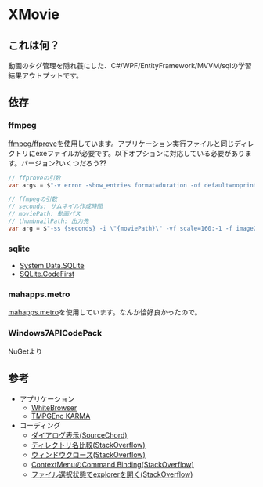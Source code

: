 # XMovie

## これは何？

動画のタグ管理を隠れ蓑にした、C#/WPF/EntityFramework/MVVM/sqlの学習結果アウトプットです。

## 依存

### ffmpeg
[ffmpeg/ffprove](https://www.ffmpeg.org/)を使用しています。アプリケーション実行ファイルと同じディレクトリにexeファイルが必要です。以下オプションに対応している必要があります。バージョン?いくつだろう??

```c#
// ffproveの引数
var args = $"-v error -show_entries format=duration -of default=noprint_wrappers=1 \"{path}\"";
```

```c#
// ffmpegの引数
// seconds: サムネイル作成時間
// moviePath: 動画パス
// thumbnailPath: 出力先
var arg = $"-ss {seconds} -i \"{moviePath}\" -vf scale=160:-1 -f image2 -an -y -vframes 1 \"{thumbnailPath}\"";
```

### sqlite
* [System.Data.SQLite](https://system.data.sqlite.org/index.html/doc/trunk/www/index.wiki)
* [SQLite.CodeFirst](https://github.com/msallin/SQLiteCodeFirst)

### mahapps.metro
[mahapps.metro](http://mahapps.com/)を使用しています。なんか恰好良かったので。

### Windows7APICodePack
NuGetより

## 参考
* アプリケーション
  + [WhiteBrowser](https://www12.atwiki.jp/whitebrowser/)
  + [TMPGEnc KARMA](http://tmpgenc.pegasys-inc.com/ja/product/tmka.html)
* コーディング
  + [ダイアログ表示(SourceChord)](http://sourcechord.hatenablog.com/entry/2016/01/23/170753)
  + [ディレクトリ名比較(StackOverflow)](http://stackoverflow.com/questions/2281531/how-can-i-compare-directory-paths-in-c)
  + [ウィンドウクローズ(StackOverflow)](http://stackoverflow.com/questions/4376475/wpf-mvvm-how-to-close-a-window)
  + [ContextMenuのCommand Binding(StackOverflow)](http://stackoverflow.com/questions/9994241/mvvm-binding-command-to-contextmenu-item)
  + [ファイル選択状態でexplorerを開く(StackOverflow)](http://stackoverflow.com/questions/334630/opening-a-folder-in-explorer-and-selecting-a-file)
  
